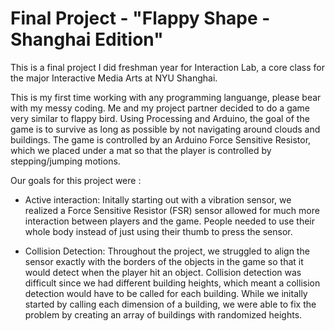 # Final Project - "Flappy Shape - Shanghai Edition"

This is a final project I did freshman year for Interaction Lab, a core class for the major Interactive Media Arts at NYU Shanghai. 

This is my first time working with any programming languange, please bear with my messy coding. Me and my project partner decided to do a game very similar to flappy bird. Using Processing and Arduino, the goal of the game is to survive as long as possible by not navigating around clouds and buildings. The game is controlled by an Arduino Force Sensitive Resistor, which we placed under a mat so that the player is controlled by stepping/jumping motions.

Our goals for this project were :

* Active interaction: Initally starting out with a vibration sensor, we realized a Force Sensitive Resistor (FSR) sensor allowed for much more interaction between players and the game. People needed to use their whole body instead of just using their thumb to press the sensor.

* Collision Detection: Throughout the project, we struggled to align the sensor exactly with the borders of the objects in the game so that it would detect when the player hit an object.  Collision detection was difficult since we had different building heights, which meant a collision detection would have to be called for each building. While we initally started by calling each dimension of a building, we were able to fix the problem by creating an array of buildings with randomized heights. 
